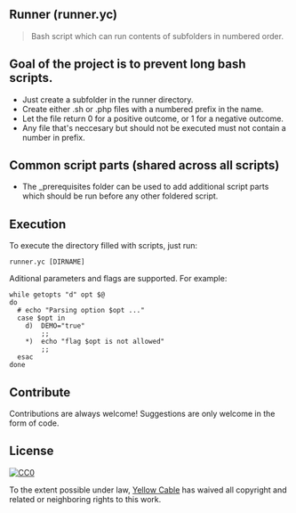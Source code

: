 ## Runner (runner.yc)
> Bash script which can run contents of subfolders in numbered order.

## Goal of the project is to prevent long bash scripts. 
- Just create a subfolder in the runner directory.
- Create either .sh or .php files with a numbered prefix in the name.
- Let the file return 0 for a positive outcome, or 1 for a negative outcome.
- Any file that's neccesary but should not be executed must not contain a number in prefix.

## Common script parts (shared across all scripts)
- The _prerequisites folder can be used to add additional script parts which should be run before any other foldered script.

## Execution
To execute the directory filled with scripts, just run:
```
runner.yc [DIRNAME]
```

Aditional parameters and flags are supported. For example:
```
while getopts "d" opt $@
do
  # echo "Parsing option $opt ..."
  case $opt in
    d)	DEMO="true"
        ;;
    *)  echo "flag $opt is not allowed"
        ;;
  esac
done

```

## Contribute
Contributions are always welcome! Suggestions are only welcome in the form of code.

## License

[![CC0](https://licensebuttons.net/p/zero/1.0/88x31.png)](https://creativecommons.org/publicdomain/zero/1.0/)

To the extent possible under law, [Yellow Cable](http://yellowcable.nl) has waived all copyright and related or neighboring rights to this work.
